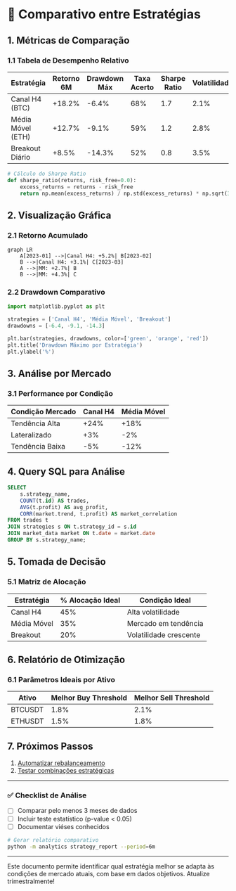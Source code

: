 # 🔄 Comparativo entre Estratégias  


## 1. Métricas de Comparação  
### 1.1 Tabela de Desempenho Relativo  

| Estratégia          | Retorno 6M | Drawdown Máx | Taxa Acerto | Sharpe Ratio | Volatilidade |  
|---------------------|------------|--------------|-------------|--------------|--------------|  
| Canal H4 (BTC)      | +18.2%     | -6.4%        | 68%         | 1.7          | 2.1%         |  
| Média Móvel (ETH)   | +12.7%     | -9.1%        | 59%         | 1.2          | 2.8%         |  
| Breakout Diário     | +8.5%      | -14.3%       | 52%         | 0.8          | 3.5%         |  

```python
# Cálculo do Sharpe Ratio
def sharpe_ratio(returns, risk_free=0.0):
    excess_returns = returns - risk_free
    return np.mean(excess_returns) / np.std(excess_returns) * np.sqrt(365)
```

## 2. Visualização Gráfica  
### 2.1 Retorno Acumulado  
```mermaid
graph LR
    A[2023-01] -->|Canal H4: +5.2%| B[2023-02]
    B -->|Canal H4: +3.1%| C[2023-03]
    A -->|MM: +2.7%| B
    B -->|MM: +4.3%| C
```

### 2.2 Drawdown Comparativo  
```python
import matplotlib.pyplot as plt

strategies = ['Canal H4', 'Média Móvel', 'Breakout']
drawdowns = [-6.4, -9.1, -14.3]

plt.bar(strategies, drawdowns, color=['green', 'orange', 'red'])
plt.title('Drawdown Máximo por Estratégia')
plt.ylabel('%')
```

## 3. Análise por Mercado  
### 3.1 Performance por Condição  
| Condição Mercado  | Canal H4 | Média Móvel |  
|--------------------|----------|-------------|  
| Tendência Alta    | +24%     | +18%        |  
| Lateralizado      | +3%      | -2%         |  
| Tendência Baixa   | -5%      | -12%        |  

## 4. Query SQL para Análise  
```sql
SELECT 
    s.strategy_name,
    COUNT(t.id) AS trades,
    AVG(t.profit) AS avg_profit,
    CORR(market.trend, t.profit) AS market_correlation
FROM trades t
JOIN strategies s ON t.strategy_id = s.id
JOIN market_data market ON t.date = market.date
GROUP BY s.strategy_name;
```

## 5. Tomada de Decisão  
### 5.1 Matriz de Alocação  
| Estratégia          | % Alocação Ideal | Condição Ideal          |  
|---------------------|------------------|-------------------------|  
| Canal H4            | 45%              | Alta volatilidade       |  
| Média Móvel         | 35%              | Mercado em tendência    |  
| Breakout            | 20%              | Volatilidade crescente  |  

## 6. Relatório de Otimização  
### 6.1 Parâmetros Ideais por Ativo  
| Ativo   | Melhor Buy Threshold | Melhor Sell Threshold |  
|---------|----------------------|-----------------------|  
| BTCUSDT | 1.8%                 | 2.1%                 |  
| ETHUSDT | 1.5%                 | 1.8%                 |  

## 7. Próximos Passos  
1. [Automatizar rebalanceamento](#)  
2. [Testar combinações estratégicas](#)  

---

### ✅ Checklist de Análise  
- [ ] Comparar pelo menos 3 meses de dados  
- [ ] Incluir teste estatístico (p-value < 0.05)  
- [ ] Documentar viéses conhecidos  

```bash
# Gerar relatório comparativo
python -m analytics strategy_report --period=6m
``` 

---

Este documento permite identificar qual estratégia melhor se adapta às condições de mercado atuais, com base em dados objetivos. Atualize trimestralmente!